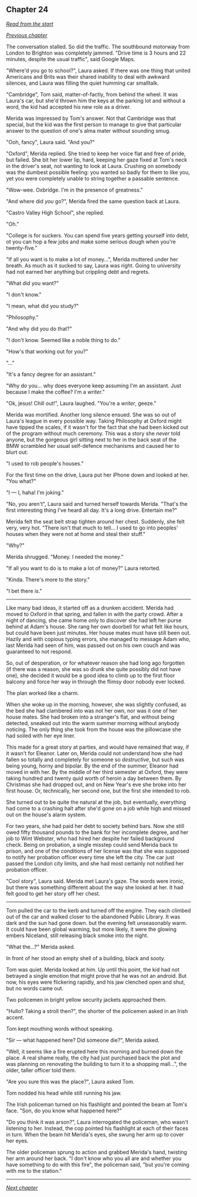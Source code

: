 ## Chapter 24

_[Read from the start](00-preface.md)_

_[Previous chapter](23.md)_

The conversation stalled. So did the traffic. The southbound motorway from London to Brighton was completely jammed. "Drive time is 3 hours and 22 minutes, despite the usual traffic", said Google Maps.

"Where'd you go to school?", Laura asked. If there was one thing that united Americans and Brits was their shared inability to deal with awkward silences, and Laura was filling the quiet humming car smalltalk.

"Cambridge", Tom said, matter-of-factly, from behind the wheel. It was Laura's car, but she'd thrown him the keys at the parking lot and without a word, the kid had accepted his new role as a driver.

Merida was impressed by Tom's answer. Not that Cambridge was that special, but the kid was the first person to manage to give that particular answer to the question of one's alma mater without sounding smug.

"Ooh, fancy", Laura said. "And you?"

"Oxford", Merida replied. She tried to keep her voice flat and free of pride, but failed. She bit her lower lip, hard, keeping her gaze fixed at Tom's neck in the driver's seat, not wanting to look at Laura. Crushing on somebody was the dumbest possible feeling: you wanted so badly for them to like you, yet you were completely unable to string together a passable sentence.

"Wow-wee. Oxbridge. I'm in the presence of greatness."

"And where did _you_ go?", Merida fired the same question back at Laura.

"Castro Valley High School", she replied.

"Oh."

"College is for suckers. You can spend five years getting yourself into debt, ot you can hop a few jobs and make some serious dough when you're twenty-five."

"If all you want is to make a lot of money...", Merida muttered under her breath. As much as it sucked to say, Laura was right. Going to university had not earned her anything but crippling debt and regrets.

"What did you want?"

"I don't know."

"I mean, what did you study?"

"Philosophy."

"And why did you do that?"

"I don't know. Seemed like a noble thing to do."

"How's that working out for you?"

"..."

"It's a fancy degree for an assistant."

"Why do you... why does everyone keep assuming I'm an assistant. Just because I make the coffee? I'm a _writer_."

"Ok, jesus! Chill out!", Laura laughed. "You're a _writer_, geeze."

Merida was mortified. Another long silence ensued. She was so out of Laura's league in every possible way. Taking Philosophy at Oxford might have tipped the scales, if it wasn't for the fact that she had been kicked out of the program without much ceremony. This was a story she _never_ told anyone, but the gorgeous girl sitting next to her in the back seat of the BMW scrambled her usual self-defence mechanisms and caused her to blurt out:

"I used to rob people's houses."

For the first time on the drive, Laura put her iPhone down and looked at her. "You what?"

"I — I, haha! I'm joking."

"No, you aren't", Laura said and turned herself towards Merida. "That's the first interesting thing I've heard all day. It's a long drive. Entertain me?"

Merida felt the seat belt strap tighten around her chest. Suddenly, she felt very, very hot. "There isn't that much to tell... I used to go into peoples' houses when they were not at home and steal their stuff."

"Why?"

Merida shrugged. "Money. I needed the money."

"If all you want to do is to make a lot of money?" Laura retorted.

"Kinda. There's more to the story."

"I bet there is."

---

Like many bad ideas, it started off as a drunken accident. Merida had moved to Oxford in that spring, and fallen in with the party crowd. After a night of dancing, she came home only to discover she had left her purse behind at Adam's house. She rang her own doorbell for what felt like hours, but could have been just minutes. Her house mates must have still been out. Hazily and with copious typing errors, she managed to message Adam who, last Merida had seen of him, was passed out on his own couch and was guaranteed to not respond.

So, out of desperation, or for whatever reason she had long ago forgotten (if there was a reason, she was so drunk she quite possibly did not have one), she decided it would be a good idea to climb up to the first floor balcony and force her way in through the flimsy door nobody ever locked.

The plan worked like a charm.

When she woke up in the morning, however, she was slightly confused, as the bed she had clambered into was not her own, nor was it one of her house mates. She had broken into a stranger's flat, and without being detected, sneaked out into the warm summer morning without anybody noticing. The only thing she took from the house was the pillowcase she had soiled with her eye liner.

This made for a great story at parties, and would have remained that way, if it wasn't for Eleanor. Later on, Merida could not understand how she had fallen so totally and completely for someone so _destructive_, but such was being young, horny and bipolar. By the end of the summer, Eleanor had moved in with her. By the middle of her third semester at Oxford, they were taking hundred and twenty quid worth of heroin a day between them. By Christmas she had dropped out, and on New Year's eve she broke into her first house. Or, technically, her second one, but the first she intended to rob.

She turned out to be quite the natural at the job, but eventually, everything had come to a crashing halt after she'd gone on a job while high and missed out on the house's alarm system.

For two years, she had paid her debt to society behind bars. Now she still owed fifty thousand pounds to the bank for her incomplete degree, and her job to Wint Webster, who had hired her despite her failed background check. Being on probation, a single misstep could send Merida back to prison, and one of the conditions of her license was that she was supposed to notify her probation officer every time she left the city. The car just passed the London city limits, and she had most certainly not notified her probation officer.

"Cool story", Laura said. Merida met Laura's gaze. The words were ironic, but there was something different about the way she looked at her. It had felt good to get her story off her chest.

---

Tom pulled the car to the kerb and turned off the engine. They each climbed out of the car and walked closer to the abandoned Public Library. It was dark and the sun had gone down. but the evening felt unseasonably warm. It could have been global warming, but more likely, it were the glowing embers Niceland, still releasing black smoke into the night.

"What the...?" Merida asked.

In front of her stood an empty shell of a building, black and sooty.

Tom was quiet. Merida looked at him. Up until this point, the kid had not betrayed a single emotion that might prove that he was not an android. But now, his eyes were flickering rapidly, and his jaw clenched open and shut, but no words came out.

Two policemen in bright yellow security jackets approached them.

"Hullo? Taking a stroll then?", the shorter of the policemen asked in an Irish accent.

Tom kept mouthing words without speaking.

"Sir — what happened here? Did someone die?", Merida asked.

"Well, it seems like a fire erupted here this morning and burned down the place. A real shame really, the city had just purchased back the plot and was planning on renovating the building to turn it to a shopping mall...", the older, taller officer told them.

"Are you sure this was the place?", Laura asked Tom.

Tom nodded his head while still running his jaw.

The Irish policeman turned on his flashlight and pointed the beam at Tom's face. "Son, do you know what happened here?"

"Do you think it was arson?", Laura interrogated the policeman, who wasn't listening to her. Instead, the cop pointed his flashlight at each of their faces in turn. When the beam hit Merida's eyes, she swung her arm up to cover her eyes.

The older policeman sprung to action and grabbed Merida's hand, twisting her arm around her back. "I don't know who you all are and whether you have something to do with this fire", the policeman said, "but you're coming with me to the station."

---

_[Next chapter](25.md)_
